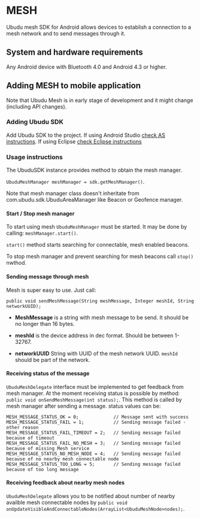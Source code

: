 # MESH
Ubudu mesh SDK for Android allows devices to establish a connection to a mesh network and to send messages through it.

## System and hardware requirements
Any Android device with Bluetooth 4.0 and Android 4.3 or higher.

## Adding MESH to mobile application

Note that Ubudu Mesh is in early stage of development and it might change (including API changes).

### Adding Ubudu SDK
Add Ubudu SDK to the project. If using Android Studio [check AS instructions](https://github.com/Ubudu/Android-SDK/blob/master/studio/README.md). If using Eclipse [check Eclipse instructions](https://github.com/Ubudu/Android-SDK/blob/master/eclipse/README.md)

### Usage instructions

The UbuduSDK instance provides method to obtain the mesh manager.

`UbuduMeshManager meshManager = sdk.getMeshManager()`.

Note that mesh manager class doesn't inheritate from com.ubudu.sdk.UbuduAreaManager like Beacon or Geofence manager. 

#### Start / Stop mesh manager
To start using mesh `UbuduMeshManager` must be started. It may be done by calling:
`meshManager.start()`.

`start()`  method starts searching for connectable, mesh enabled beacons.

To stop mesh manager and prevent searching for mesh beacons call `stop()` nwthod.

#### Sending message through mesh
Mesh is super easy to use. Just call:

`public void sendMeshMessage(String meshMessage, Integer meshId, String networkUUID);`

- **MeshMessage** is a string with mesh message to be send. It should be no longer than 16 bytes.

- **meshId** is the device address in dec format. Should be between 1-32767.

- **networkUUID** String with UUID of the mesh network UUID. ```meshId``` should be part of the network.

#### Receiving status of the message
`UbuduMeshDelegate` interface must be implemented to get feedback from mesh manager. At the moment receiving status is possible by method: `public void onSendMeshMessage(int status);`. This method is called by mesh manager after sending a message. status values can be:

```
MESH_MESSAGE_STATUS_OK = 0;				// Message sent with success
MESH_MESSAGE_STATUS_FAIL = 1;			// Sending message failed - other reason
MESH_MESSAGE_STATUS_FAIL_TIMEOUT = 2;	// Sending message failed because of timeout
MESH_MESSAGE_STATUS_FAIL_NO_MESH = 3;	// Sending message failed because of missing Mesh service
MESH_MESSAGE_STATUS_NO_MESH_NODE = 4;	// Sending message failed because of no nearby mesh connectable node
MESH_MESSAGE_STATUS_TOO_LONG = 5;		// Sending message failed because of too long message
```

#### Receiving feedback about nearby mesh nodes
`UbuduMeshDelegate` allows you to be notified about number of nearby availble mesh connectable nodes by 
`public void onUpdateVisibleAndConnectableNodes(ArrayList<UbuduMeshNode>nodes);`.